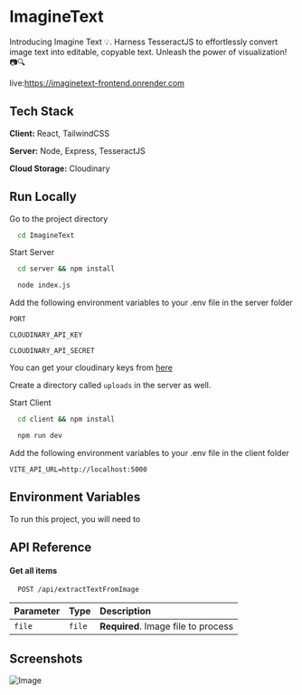 
# ImagineText

Introducing Imagine Text 💡. Harness TesseractJS to effortlessly convert image text into editable, copyable text. Unleash the power of visualization! 📷🔍

live:https://imaginetext-frontend.onrender.com



## Tech Stack

**Client:** React, TailwindCSS

**Server:** Node, Express, TesseractJS

**Cloud Storage:** Cloudinary


## Run Locally

Go to the project directory

```bash
  cd ImagineText
```

Start Server

```bash
  cd server && npm install
```
```bash
  node index.js
```
Add the following environment variables to your .env file in the server folder

`PORT`

`CLOUDINARY_API_KEY`

`CLOUDINARY_API_SECRET`

You can get your cloudinary keys from [here](https://cloudinary.com/)

Create a directory called `uploads` in the server as well.

Start Client

```bash
  cd client && npm install
```
```bash
  npm run dev
```
Add the following environment variables to your .env file in the client folder

`VITE_API_URL=http://localhost:5000`

## Environment Variables

To run this project, you will need to 
## API Reference

#### Get all items

```http
  POST /api/extractTextFromImage
```

| Parameter | Type     | Description                        |
| :-------- | :------- | :--------------------------------- |
| `file`    | `file`   | **Required**. Image file to process|


## Screenshots

![Image](https://github.com/user-attachments/assets/c43347cd-a266-477d-a6d4-2674c5f94b8e)



